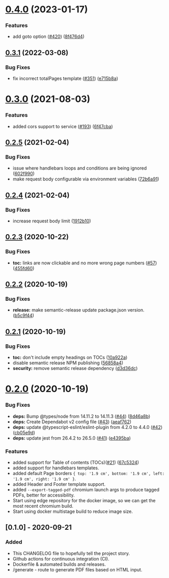 # [0.4.0](https://github.com/isneezy/pdf-generator-service/compare/v0.3.1...v0.4.0) (2023-01-17)


### Features

* add goto option ([#420](https://github.com/isneezy/pdf-generator-service/issues/420)) ([8f476d4](https://github.com/isneezy/pdf-generator-service/commit/8f476d404c20bb2edbbe040dafcca398d21700a8))

## [0.3.1](https://github.com/isneezy/pdf-generator-service/compare/v0.3.0...v0.3.1) (2022-03-08)


### Bug Fixes

* fix incorrect totalPages template ([#351](https://github.com/isneezy/pdf-generator-service/issues/351)) ([e715b8a](https://github.com/isneezy/pdf-generator-service/commit/e715b8adc78021443ce45e220c1c129c04292981))

# [0.3.0](https://github.com/isneezy/pdf-generator-service/compare/v0.2.5...v0.3.0) (2021-08-03)


### Features

* added cors support to service ([#193](https://github.com/isneezy/pdf-generator-service/issues/193)) ([6f47cba](https://github.com/isneezy/pdf-generator-service/commit/6f47cba5519c1880796dc88cd815f6f2a6b71c77))

## [0.2.5](https://github.com/isneezy/pdf-generator-service/compare/v0.2.4...v0.2.5) (2021-02-04)


### Bug Fixes

* issue where handlebars loops and conditions are being ignored ([602f990](https://github.com/isneezy/pdf-generator-service/commit/602f9904dfad36c93d41dd16cfde0788ac2155bb))
* make request body configurable via environment variables ([72b6a91](https://github.com/isneezy/pdf-generator-service/commit/72b6a91f0d71639b7f0b8c1c663571b52d692182))

## [0.2.4](https://github.com/isneezy/pdf-generator-service/compare/v0.2.3...v0.2.4) (2021-02-04)


### Bug Fixes

* increase request body limit ([1912b10](https://github.com/isneezy/pdf-generator-service/commit/1912b104bc23aeb3c6aa8f05f93a70da44c04fd6))

## [0.2.3](https://github.com/isneezy/pdf-generator-service/compare/v0.2.2...v0.2.3) (2020-10-22)


### Bug Fixes

* **toc:** links are now clickable and no more wrong page numbers ([#57](https://github.com/isneezy/pdf-generator-service/issues/57)) ([455fd60](https://github.com/isneezy/pdf-generator-service/commit/455fd6084cc5fac01233aa5d3c7c8e3bbcadbfaf))

## [0.2.2](https://github.com/isneezy/pdf-generator-service/compare/v0.2.1...v0.2.2) (2020-10-19)


### Bug Fixes

* **release:** make semantic-release update package.json version. ([b5c9f44](https://github.com/isneezy/pdf-generator-service/commit/b5c9f44594d3af8e72cc73752b52b9a9d2ad07a4))

## [0.2.1](https://github.com/isneezy/pdf-generator-service/compare/v0.2.0...v0.2.1) (2020-10-19)


### Bug Fixes

* **toc:** don't include empty headings on TOCs ([10a922a](https://github.com/isneezy/pdf-generator-service/commit/10a922a18446f31f56f183e470cf529971a21bfc))
* disable semantic release NPM publishing ([56858a4](https://github.com/isneezy/pdf-generator-service/commit/56858a4eb80e12394dd5117a02ce5afede463b97))
* **security:** remove semantic release dependency ([d3d36dc](https://github.com/isneezy/pdf-generator-service/commit/d3d36dc1d0b3988686b05d61752af814382e2bb7))

# [0.2.0](https://github.com/isneezy/pdf-generator-service/compare/v0.1.0...v0.2.0) (2020-10-19)

### Bug Fixes

* **deps:** Bump @types/node from 14.11.2 to 14.11.3 ([#44](https://github.com/isneezy/pdf-generator-service/issues/44)) ([8d46a8b](https://github.com/isneezy/pdf-generator-service/commit/8d46a8b963bab7cc54697d6956e7b3bbc2591db4))
* **deps:** Create Dependabot v2 config file ([#43](https://github.com/isneezy/pdf-generator-service/issues/43)) ([aeaf762](https://github.com/isneezy/pdf-generator-service/commit/aeaf762ebcb75d4ca80a55e9453dabd6e2f44866))
* **deps:** update @typescript-eslint/eslint-plugin from 4.2.0 to 4.4.0 ([#42](https://github.com/isneezy/pdf-generator-service/issues/42)) ([cb05e9d](https://github.com/isneezy/pdf-generator-service/commit/cb05e9dcc1f276ce337ecccb8fb27d260e4d9e4d))
* **deps:** update jest from 26.4.2 to 26.5.0 ([#41](https://github.com/isneezy/pdf-generator-service/issues/41)) ([e4395ba](https://github.com/isneezy/pdf-generator-service/commit/e4395bace9368f19205bc73d4f0d24b6ee9433f3))


### Features

* added support for Table of contents (TOCs)([#21](https://github.com/isneezy/pdf-generator-service/issues/21)) ([67c5324](https://github.com/isneezy/pdf-generator-service/commit/67c5324c4d387f321fb8b14f258fc8f7531d7e92))
* added support for handlebars templates.
* added default Page borders `{ top: '1.9 cm', bottom: '1.9 cm', left: '1.9 cm', right: '1.9 cm' }`.
* added Header and Footer template support.
* added `--export-tagged-pdf` chromium launch args to produce tagged PDFs, better for accessibility.
* Start using edge repository for the docker image, so we can get the most recent chromium build.
* Start using docker multistage build to reduce image size.

## [0.1.0] - 2020-09-21

### Added
- This CHANGELOG file to hopefully tell the project story.
- Github actions for continuous integration (CI).
- Dockerfile & automated builds and releases.
- /generate - route to generate PDF files based on HTML input.
